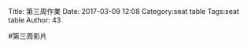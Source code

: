 Title: 第三周作業
Date: 2017-03-09 12:08
Category:seat table
Tags:seat table
Author: 43



<!-- PELICAN_END_SUMMARY -->

#第三周影片
